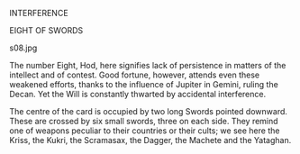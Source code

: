 INTERFERENCE

EIGHT OF SWORDS

s08.jpg

The number Eight, Hod, here signifies lack of persistence in matters of the intellect and of contest. Good fortune, however, attends even these weakened efforts, thanks to the influence of Jupiter in Gemini, ruling the Decan. Yet the Will is constantly thwarted by accidental interference.

The centre of the card is occupied by two long Swords pointed downward. These are crossed by six small swords, three on each side. They remind one of weapons peculiar to their countries or their cults; we see here the Kriss, the Kukri, the Scramasax, the Dagger, the Machete and the Yataghan.
